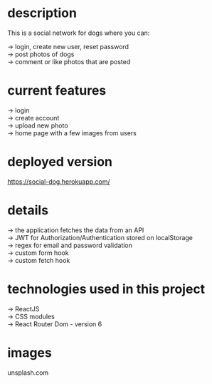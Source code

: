 # description

This is a social network for dogs where you can:

-> login, create new user, reset password </br>
-> post photos of dogs </br>
-> comment or like photos that are posted</br>

# current features

-> login </br>
-> create account </br>
-> upload new photo </br>
-> home page with a few images from users </br>

# deployed version

https://social-dog.herokuapp.com/

# details

-> the application fetches the data from an API </br>
-> JWT for Authorization/Authentication stored on localStorage </br>
-> regex for email and password validation </br>
-> custom form hook </br>
-> custom fetch hook </br>

# technologies used in this project

-> ReactJS </br>
-> CSS modules </br>
-> React Router Dom - version 6 </br>

# images

unsplash.com
